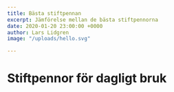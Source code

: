 ```yaml
---
title: Bästa stiftpennan
excerpt: Jämförelse mellan de bästa stiftpennorna
date: 2020-01-20 23:00:00 +0000
author: Lars Lidgren
image: "/uploads/hello.svg"

---
```

# Stiftpennor för dagligt bruk